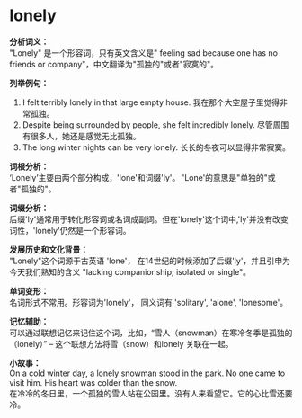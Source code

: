 # lonely

**分析词义：**  
"Lonely" 是一个形容词，只有英文含义是" feeling sad because one has no friends or company"，中文翻译为"孤独的"或者"寂寞的"。

  

**列举例句：**

  

1.  I felt terribly lonely in that large empty house. 我在那个大空屋子里觉得非常孤独。
2.  Despite being surrounded by people, she felt incredibly lonely. 尽管周围有很多人，她还是感觉无比孤独。
3.  The long winter nights can be very lonely. 长长的冬夜可以显得非常寂寞。

  

**词根分析：**  
‘Lonely’主要由两个部分构成，'lone'和词缀'ly'。 'Lone'的意思是"单独的"或者"孤独的"。

  

**词缀分析：**  
后缀'ly'通常用于转化形容词或名词成副词。但在'lonely'这个词中,'ly'并没有改变词性，'lonely'仍然是一个形容词。

  

**发展历史和文化背景：**  
"Lonely"这个词源于古英语 'lone'， 在14世纪的时候添加了后缀'ly'，并且引申为今天我们熟知的含义 "lacking companionship; isolated or single"。

  

**单词变形：**  
名词形式不常用。形容词为'lonely'， 同义词有 'solitary', 'alone', 'lonesome'。

  

**记忆辅助：**  
可以通过联想记忆来记住这个词，比如，“雪人（snowman）在寒冷冬季是孤独的（lonely）” – 这个联想方法将雪（snow）和lonely 关联在一起。

  

**小故事：**  
On a cold winter day, a lonely snowman stood in the park. No one came to visit him. His heart was colder than the snow.  
在冷冷的冬日里，一个孤独的雪人站在公园里。没有人来看望它。它的心比雪还要冷。
